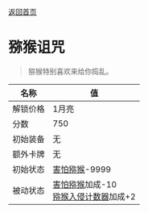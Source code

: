 [返回首页](index.md)  
# 猕猴诅咒  
> 猕猴特别喜欢来给你捣乱。  
  
名称  |  值  
----  |  ----  
解锁价格  |  1月亮  
分数  |  750  
初始装备  |  无  
额外卡牌  |  无  
初始状态  |  [害怕猕猴](MacaqueFear.md)-9999  
被动状态  |  [害怕猕猴](MacaqueFear.md)加成-10<br>[猕猴入侵计数器](MacaqueRaidCounter.md)加成+2  
